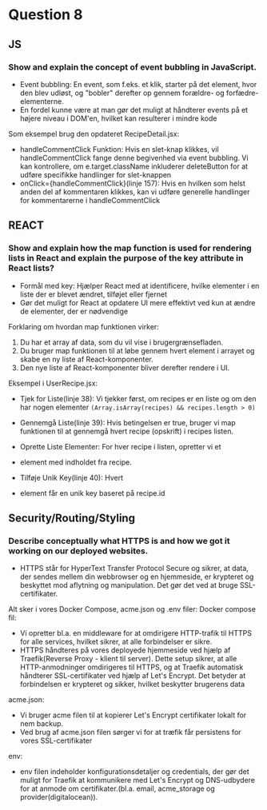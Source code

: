 # Question 8

## JS

### Show and explain the concept of event bubbling in JavaScript.
* Event bubbling: En event, som f.eks. et klik, starter på det element, hvor den blev udløst, og "bobler" derefter op gennem forældre- og forfædre-elementerne.
* En fordel kunne være at man gør det muligt at håndterer events på et højere niveau i DOM'en, hvilket kan resulterer i mindre kode

Som eksempel brug den opdateret RecipeDetail.jsx:
* handleCommentClick Funktion: Hvis en slet-knap klikkes, vil handleCommentClick fange denne begivenhed via event bubbling. Vi kan kontrollere, om e.target.className inkluderer deleteButton for at udføre specifikke handlinger for slet-knappen
* onClick={handleCommentClick}(linje 157): Hvis en hvilken som helst anden del af kommentaren klikkes, kan vi udføre generelle handlinger for kommentarerne i handleCommentClick 


## REACT

### Show and explain how the map function is used for rendering lists in React and explain the purpose of the key attribute in React lists?
* Formål med key: Hjælper React med at identificere, hvilke elementer i en liste der er blevet ændret, tilføjet eller fjernet
* Gør det muligt for React at opdatere UI mere effektivt ved kun at ændre de elementer, der er nødvendige

Forklaring om hvordan map funktionen virker:
1. Du har et array af data, som du vil vise i brugergrænsefladen.
2. Du bruger map funktionen til at løbe gennem hvert element i arrayet og skabe en ny liste af React-komponenter.
3. Den nye liste af React-komponenter bliver derefter rendere i UI.

Eksempel i UserRecipe.jsx:
* Tjek for Liste(linje 38): Vi tjekker først, om recipes er en liste og om den har nogen elementer `(Array.isArray(recipes) && recipes.length > 0)`
  
* Gennemgå Liste(linje 39): Hvis betingelsen er true, bruger vi map funktionen til at gennemgå hvert recipe (opskrift) i recipes listen.
  
* Oprette Liste Elementer: For hver recipe i listen, opretter vi et <li> element med indholdet fra recipe.
  
* Tilføje Unik Key(linje 40): Hvert <li> element får en unik key baseret på recipe.id

## Security/Routing/Styling
### Describe conceptually what HTTPS is and how we got it working on our deployed websites.
* HTTPS står for HyperText Transfer Protocol Secure og sikrer, at data, der sendes mellem din webbrowser og en hjemmeside, er krypteret og beskyttet mod aflytning og manipulation. Det gør det ved at bruge SSL-certifikater.

Alt sker i vores Docker Compose, acme.json og .env filer:
Docker compose fil:
* Vi opretter bl.a. en middleware for at omdirigere HTTP-trafik til HTTPS for alle services, hvilket sikrer, at alle forbindelser er sikre.
* HTTPS håndteres på vores deployede hjemmeside ved hjælp af Traefik(Reverse Proxy - klient til server). Dette setup sikrer, at alle HTTP-anmodninger omdirigeres til HTTPS, og at Traefik automatisk håndterer SSL-certifikater ved hjælp af Let's Encrypt. Det betyder at forbindelsen er krypteret og sikker, hvilket beskytter brugerens data

acme.json:
* Vi bruger acme filen til at kopierer Let's Encrypt certifikater lokalt for nem backup.
* Ved brug af acme.json filen sørger vi for at træfik får persistens for vores SSL-certifikater

env:
* env filen indeholder konfigurationsdetaljer og credentials, der gør det muligt for Traefik at kommunikere med Let's Encrypt og DNS-udbydere for at anmode om certifikater.(bl.a. email, acme_storage og provider(digitalocean)).
